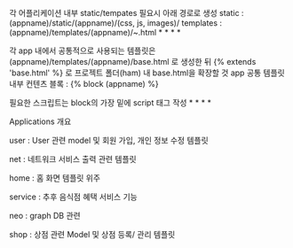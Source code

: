 
각 어플리케이션 내부 static/tempates 필요시 아래 경로로 생성
static : (appname)/static/(appname)/(css, js, images)/
templates : (appname)/templates/(appname)/~.html
*
*
*
*

각 app 내에서 공통적으로 사용되는 템플릿은 (appname)/templates/(appname)/base.html 로 생성한 뒤 {% extends 'base.html' %} 로 프로젝트 폴더(ham) 내 base.html을 확장할 것
app 공통 템플릿 내부 컨텐츠 블록 :  {% block (appname) %}

필요한 스크립트는 block의 가장 밑에 script 태그 작성
*
*
*
*

Applications 개요

user : User 관련 model 및 회원 가입, 개인 정보 수정 템플릿

net : 네트워크 서비스 출력 관련 템플릿 

home : 홈 화면 템플릿 위주

service : 추후 음식점 혜택 서비스 기능

neo : graph DB 관련

shop : 상점 관련 Model 및 상점  등록/ 관리 템플릿

